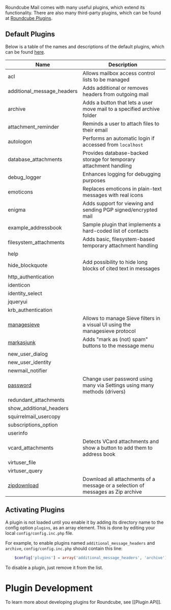 Roundcube Mail comes with many useful plugins, which extend its functionality. There are also many third-party plugins, which can be found at [Roundcube Plugins](https://plugins.roundcube.net/).

## Default Plugins

Below is a table of the names and descriptions of the default plugins, which can be found [here](https://github.com/roundcube/roundcubemail/tree/master/plugins).

| Name                       | Description                                                            |
| -------------------------- | ---------------------------------------------------------------------- |
| acl                        | Allows mailbox access control lists to be managed                      |
| additional_message_headers | Adds additional or removes headers from outgoing mail                  |
| archive                    | Adds a button that lets a user move mail to a specified archive folder |
| attachment_reminder        | Reminds a user to attach files to their email                          |
| autologon                  | Performs an automatic login if accessed from `localhost`               |
| database_attachments       | Provides database-backed storage for temporary attachment handling     |
| debug_logger               | Enhances logging for debugging purposes                                |
| emoticons                  | Replaces emoticons in plain-text messages with real icons              |
| enigma                     | Adds support for viewing and sending PGP signed/encrypted mail         |
| example_addressbook        | Sample plugin that implements a hard-coded list of contacts            |
| filesystem_attachments     | Adds basic, filesystem-based temporary attachment handling             |
| help                       ||
| hide_blockquote            | Add possibility to hide long blocks of cited text in messages |
| http_authentication        ||
| identicon                  ||
| identity_select            ||
| jqueryui                   ||
| krb_authentication         ||
| [managesieve](Plugin-managesieve) | Allows to manage Sieve filters in a visual UI using the managesieve protocol |
| [markasjunk](/roundcube/roundcubemail/tree/master/plugins/markasjunk) | Adds "mark as (not) spam" buttons to the message menu |
| new_user_dialog            ||
| new_user_identity          ||
| newmail_notifier           ||
| [password](/roundcube/roundcubemail/tree/master/plugins/password) | Change user password using many via Settings using many methods (drivers) |
| redundant_attachments      ||
| show_additional_headers    ||
| squirrelmail_usercopy      ||
| subscriptions_option       ||
| userinfo                   ||
| vcard_attachments          | Detects VCard attachments and show a button to add them to address book |
| virtuser_file              ||
| virtuser_query             ||
| [zipdownload](/roundcube/roundcubemail/tree/master/plugins/zipdownload) | Download all attachments of a message or a selection of messages as Zip archive |

## Activating Plugins

A plugin is not loaded until you enable it by adding its directory name to the config option `plugins`, as an array element. This is done by editing your local `config/config.inc.php` file.

For example, to enable plugins named `additional_message_headers` and `archive`, `config/config.inc.php` should contain this line:

```php
    $config['plugins'] = array('additional_message_headers', 'archive');
```
To disable a plugin, just remove it from the list.


# Plugin Development
To learn more about developing plugins for Roundcube, see [[Plugin API]].